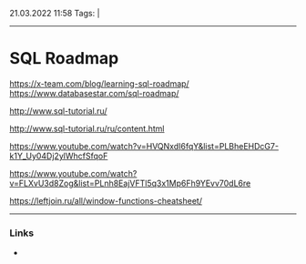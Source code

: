 21.03.2022  11:58
Tags:  |
____

# SQL Roadmap
https://x-team.com/blog/learning-sql-roadmap/
https://www.databasestar.com/sql-roadmap/

http://www.sql-tutorial.ru/

http://www.sql-tutorial.ru/ru/content.html

https://www.youtube.com/watch?v=HVQNxdI6fqY&list=PLBheEHDcG7-k1Y_Uy04Dj2ylWhcfSfqoF

https://www.youtube.com/watch?v=FLXvU3d8Zog&list=PLnh8EajVFTl5q3x1Mp6Fh9YEvv70dL6re

https://leftjoin.ru/all/window-functions-cheatsheet/

____ 
### Links
-